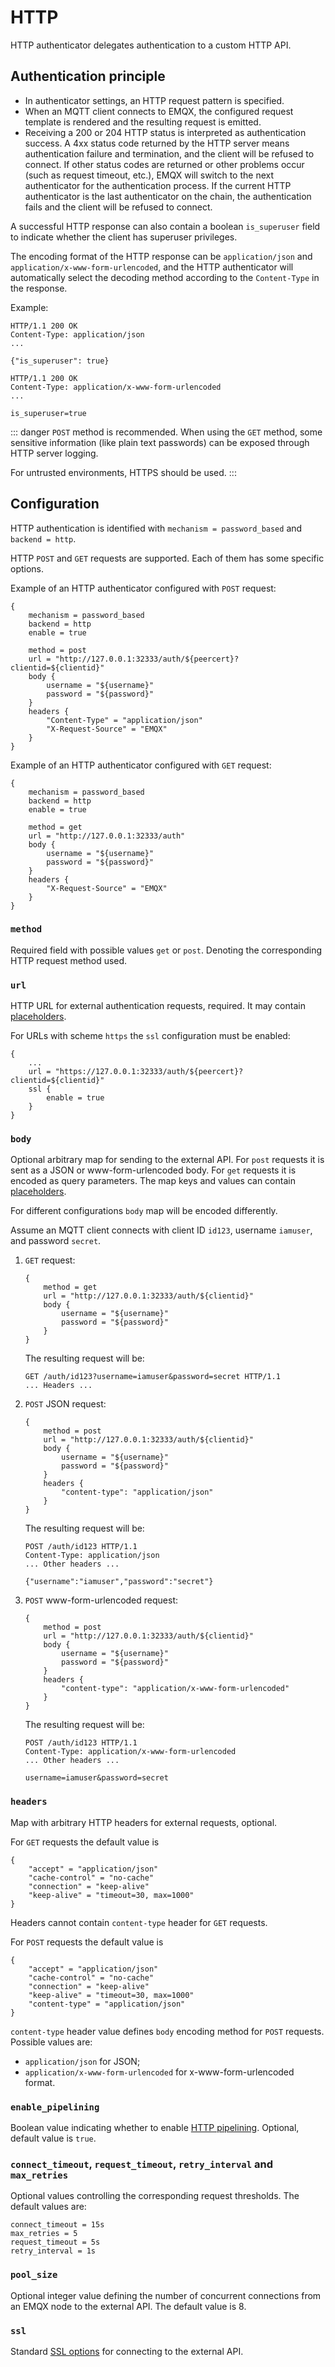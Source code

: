 # HTTP

HTTP authenticator delegates authentication to a custom HTTP API.

## Authentication principle

- In authenticator settings, an HTTP request pattern is specified.
- When an MQTT client connects to EMQX, the configured request template is rendered and the resulting request is emitted.
- Receiving a 200 or 204 HTTP status is interpreted as authentication success. A 4xx status code returned by the HTTP server means authentication failure and termination, and the client will be refused to connect. If other status codes are returned or other problems occur (such as request timeout, etc.), EMQX will switch to the next authenticator for the authentication process. If the current HTTP authenticator is the last authenticator on the chain, the authentication fails and the client will be refused to connect.

A successful HTTP response can also contain a boolean `is_superuser` field to indicate whether the client has superuser privileges.

The encoding format of the HTTP response can be `application/json` and `application/x-www-form-urlencoded`, and the HTTP authenticator will automatically select the decoding method according to the `Content-Type` in the response.

Example:

```
HTTP/1.1 200 OK
Content-Type: application/json
...

{"is_superuser": true}
```

```
HTTP/1.1 200 OK
Content-Type: application/x-www-form-urlencoded
...

is_superuser=true
```



::: danger
`POST` method is recommended. When using the `GET` method, some sensitive information (like plain text passwords) can be exposed through HTTP server logging.

For untrusted environments, HTTPS should be used.
:::

## Configuration

HTTP authentication is identified with `mechanism = password_based` and `backend = http`.

HTTP `POST` and `GET` requests are supported. Each of them has some specific options.

Example of an HTTP authenticator configured with `POST` request:

```
{
    mechanism = password_based
    backend = http
    enable = true

    method = post
    url = "http://127.0.0.1:32333/auth/${peercert}?clientid=${clientid}"
    body {
        username = "${username}"
        password = "${password}"
    }
    headers {
        "Content-Type" = "application/json"
        "X-Request-Source" = "EMQX"
    }
}
```

Example of an HTTP authenticator configured with `GET` request:

```
{
    mechanism = password_based
    backend = http
    enable = true

    method = get
    url = "http://127.0.0.1:32333/auth"
    body {
        username = "${username}"
        password = "${password}"
    }
    headers {
        "X-Request-Source" = "EMQX"
    }
}
```

### `method`

Required field with possible values `get` or `post`. Denoting the corresponding HTTP request method used.

### `url`

HTTP URL for external authentication requests, required. It may contain [placeholders](./authn.md#authentication-placeholders).

For URLs with scheme `https` the `ssl` configuration must be enabled:

```
{
    ...
    url = "https://127.0.0.1:32333/auth/${peercert}?clientid=${clientid}"
    ssl {
        enable = true
    }
}
```

### `body`

Optional arbitrary map for sending to the external API. For `post` requests it is sent as a JSON or www-form-urlencoded
body. For `get` requests it is encoded as query parameters. The map keys and values can contain [placeholders](./authn.md#authentication-placeholders).

For different configurations `body` map will be encoded differently.

Assume an MQTT client connects with client ID `id123`, username `iamuser`, and password `secret`.

1. `GET` request:

   ```
   {
       method = get
       url = "http://127.0.0.1:32333/auth/${clientid}"
       body {
           username = "${username}"
           password = "${password}"
       }
   }
   ```
   
   The resulting request will be:
   
   ```
   GET /auth/id123?username=iamuser&password=secret HTTP/1.1
   ... Headers ...
   ```

2. `POST` JSON request:

   ```
   {
       method = post
       url = "http://127.0.0.1:32333/auth/${clientid}"
       body {
           username = "${username}"
           password = "${password}"
       }
       headers {
           "content-type": "application/json"
       }
   }
   ```
   
   The resulting request will be:
   
   ```
   POST /auth/id123 HTTP/1.1
   Content-Type: application/json
   ... Other headers ...
   
   {"username":"iamuser","password":"secret"}
   ```

3. `POST` www-form-urlencoded request:

   ```
   {
       method = post
       url = "http://127.0.0.1:32333/auth/${clientid}"
       body {
           username = "${username}"
           password = "${password}"
       }
       headers {
           "content-type": "application/x-www-form-urlencoded"
       }
   }
   ```
   
   The resulting request will be:
   
   ```
   POST /auth/id123 HTTP/1.1
   Content-Type: application/x-www-form-urlencoded
   ... Other headers ...
   
   username=iamuser&password=secret
   ```

### `headers`

Map with arbitrary HTTP headers for external requests, optional.

For `GET` requests the default value is

```
{
    "accept" = "application/json"
    "cache-control" = "no-cache"
    "connection" = "keep-alive"
    "keep-alive" = "timeout=30, max=1000"
}
```

Headers cannot contain `content-type` header for `GET` requests.

For `POST` requests the default value is

```
{
    "accept" = "application/json"
    "cache-control" = "no-cache"
    "connection" = "keep-alive"
    "keep-alive" = "timeout=30, max=1000"
    "content-type" = "application/json"
}
```

`content-type` header value defines `body` encoding method for `POST` requests. Possible values are:
- `application/json` for JSON;
- `application/x-www-form-urlencoded` for x-www-form-urlencoded format.

### `enable_pipelining`

Boolean value indicating whether to enable [HTTP pipelining](https://wikipedia.org/wiki/HTTP_pipelining).
Optional, default value is `true`.

### `connect_timeout`, `request_timeout`, `retry_interval` and `max_retries`

Optional values controlling the corresponding request thresholds. The default values are:

```
connect_timeout = 15s
max_retries = 5
request_timeout = 5s
retry_interval = 1s
```

### `pool_size`

Optional integer value defining the number of concurrent connections from an EMQX node to the external API.
The default value is 8.

### `ssl`

Standard [SSL options](../ssl.md) for connecting to the external API.
